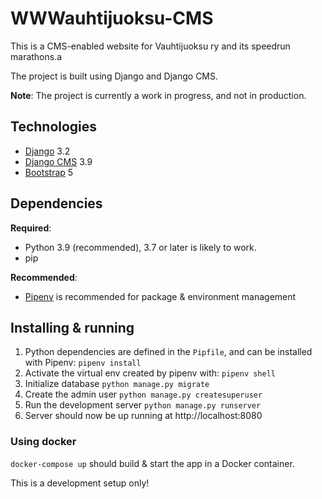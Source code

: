 # WWWauhtijuoksu-CMS

This is a CMS-enabled website for Vauhtijuoksu ry and its speedrun marathons.a

The project is built using Django and Django CMS.

**Note**: The project is currently a work in progress, and not in production.

## Technologies

* [Django](https://www.djangoproject.com/) 3.2
* [Django CMS](https://www.django-cms.org/en/) 3.9 
* [Bootstrap](https://getbootstrap.com/) 5

## Dependencies

**Required**:
* Python 3.9 (recommended), 3.7 or later is likely to work.
* pip

**Recommended**:
* [Pipenv](https://github.com/pypa/pipenv) is recommended for package & environment management

## Installing & running

1. Python dependencies are defined in the `Pipfile`, and can be installed with Pipenv:
    `pipenv install`
1. Activate the virtual env created by pipenv with:
    `pipenv shell`
1. Initialize database
    `python manage.py migrate`
1. Create the admin user
    `python manage.py createsuperuser`
1. Run the development server
    `python manage.py runserver`
1. Server should now be up running at http://localhost:8080

### Using docker

`docker-compose up` should build & start the app in a Docker container.

This is a development setup only!

